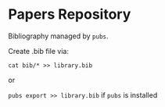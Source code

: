 # Papers Repository

Bibliography managed by `pubs`.

Create .bib file via:

`cat bib/* >> library.bib`

or

`pubs export >> library.bib` if `pubs` is installed
